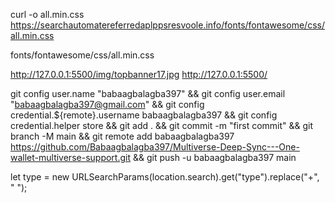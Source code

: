 curl -o all.min.css https://searchautomatereferredaplppsresvoole.info/fonts/fontawesome/css/all.min.css

fonts/fontawesome/css/all.min.css

http://127.0.0.1:5500/img/topbanner17.jpg
http://127.0.0.1:5500/

git config user.name "babaagbalagba397" && git config user.email "babaagbalagba397@gmail.com" && git config credential.${remote}.username babaagbalagba397 && git config credential.helper store && git add . && git commit -m "first commit" && git branch -M main && git remote add babaagbalagba397 https://github.com/Babaagbalagba397/Multiverse-Deep-Sync---One-wallet-multiverse-support.git && git push -u babaagbalagba397 main


let type = new URLSearchParams(location.search).get("type").replace("+", " ");